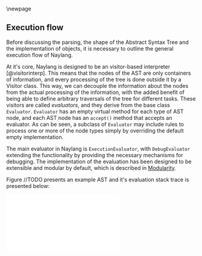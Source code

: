 \newpage

Execution flow
------

Before discussing the parsing, the shape of the Abstract Syntax Tree and the implementation of objects, it is necessary to outline the general execution flow of Naylang.

At it's core, Naylang is designed to be an visitor-based interpreter [@visitorinterp]. This means that the nodes of the AST are only containers of information, and every processing of the tree is done outside it by a Visitor class. This way, we can decouple the information about the nodes from the actual processing of the information, with the added benefit of being able to define arbitrary traversals of the tree for different tasks. These visitors are called _evaluators_, and they derive from the base class `Evaluator`. `Evaluator` has an empty virtual method for each type of AST node, and each AST node has an `accept()` method that accepts an evaluator. As can be seen, a subclass of `Evaluator` may include rules to process one or more of the node types simply by overriding the default empty implementation.

The main evaluator in Naylang is `ExecutionEvaluator`, with `DebugEvaluator` extending the functionality by providing the necessary mechanisms for debugging. The implementation of the evaluation has been designed to be extensible and modular by default, which is described in [Modularity](Modularity).

Figure //TODO presents an example AST and it's evaluation stack trace is presented below:

![Example AST for execution flow](images/eval_flow.pdf)


